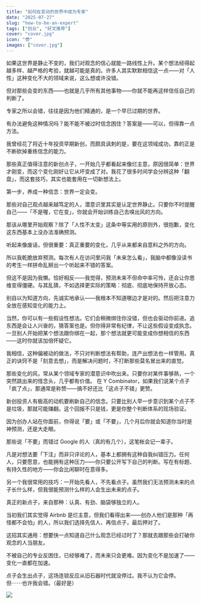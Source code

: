 ```yaml
---
title: "如何在变动的世界中成为专家"
date: "2025-07-27"
slug: "how-to-be-an-expert"
tags: ["创业", "好文推荐"]
cover: "cover.jpg"
icon: "😎"
images: ["cover.jpg"]
---
```

如果这世界是静止不变的，我们对观念的信心就能一路线性上升。某个想法经得起越多样、越严格的考验，就越可能是真的。许多人其实默默相信这一点——对「人性」这种变化不大的领域来说，这么想或许没错。



但对那些会变的东西——也就是几乎所有其他事物——你就不能再这样信任自己的判断了。



专家之所以会错，往往是因为他们精通的，是一个早已过期的世界。



有办法避免这种情况吗？能不能不被过时信念困住？答案是——可以，但得靠一点方法。



我曾经花了将近十年投资早期新创，而颇具讽刺的是，要在这领域成功，靠的正是不断砍掉重练信念的能力。



那些真正值得注意的新创点子，一开始几乎都看起来像烂主意，原因很简单：世界才刚变，而这个变化刚好让它从坏变成了对。我花了很多时间学会分辨这种「翻盘」，而这套技巧，其实也能套用在一切新想法上。



第一步，养成一种信念：世界一定会变。



那些对自己观点越来越笃定的人，潜意识里其实是认定世界静止。只要你不时提醒自己——「不是喔，它在变」，你就会开始训练自己去嗅出风的方向。



那该从哪里开始观察？除了「人性不太变」这条中等实用的原则外，很抱歉，变化这东西基本上没办法准确预测。



听起来像废话，但很重要：真正重要的变化，几乎从来都来自意料之外的方向。



所以我乾脆放弃预测。每次有人在访问里问我「未来怎么看」，我脑中都像没读书的考生一样拼命乱掰出一个听起来不错的答案。



但这不是因为我懒。恰好相反——我觉得，预测未来不但命中率可怜，还会让你思维变得僵硬。与其乱猜，不如选择更实际的策略：彻底、彻底地保持开放心态。



别自以为知道方向，先诚实地承认——我根本不知道哪边才是对的。然后把注意力全放在感知变化的能力上。



当然，你可以有一些假设性想法。它们会稍微绑住你没错，但也会驱动你前进。追东西是会让人兴奋的，猜答案也是。但你得非常有纪律，不让这些假设变成执念。
一旦别人开始把某个想法跟你绑在一起，那个想法就更可能变成你想相信的东西——这时你就该加倍怀疑它。



我相信，这种偏被动的做法，不只对判断想法有帮助，连产出想法也一样管用。真正的诀窍不是「刻意去想」，而是解决问题时，不打断那些莫名冒出来的直觉。



那些变化的风，常从某个领域专家的潜意识中吹出来。只要你对某件事够熟，一个突然跳出来的怪念头，几乎都有价值。
在 Y Combinator，如果我们说某个点子「疯了点」，那通常是称赞——搞不好还比「这点子不错」更赞。



新创投资人有极高的动机要刷新自己的信念。只要比别人早一步意识到某个点子不是垃圾，那就可能赚翻。这个回报不只是钱，更是你整个判断体系的现场验证。



因为创办人站在你面前，你得说「要」或「不要」，几个月后你就会知道你当时是神预测，还是大走眼。



那些说「不要」而错过 Google 的人（真的有几个），这笔帐会记一辈子。



凡是对想法要「下注」而非只评论的人，基本上都拥有这种自我纠错压力。任何人，只要愿意，也能拥有这种压力——你只要公开写下自己的判断。写在有标题、有持久性的地方——你会比闲聊时在意得多。



另一个我很常用的技巧：一开始先看人，不先看点子。虽然我们无法预测未来的点子长什么样，但我很能预测什么样的人会生出未来的点子。



真正的新点子，来自那种：认真、有劲、脑袋够独立的人。



当初我们其实觉得 Airbnb 是烂主意，但我们看得出来——创办人他们是那种「再怪都不会怕」的人，所以我们选择先信人、再信点子，最后押对了。



这招其实通用：想要快一点知道自己什么观念已经过时了？那就去跟那些会打破你观念的人当朋友。



不被自己的专业反困住，已经够难了，而未来只会更难。因为变化不是加速了——变化一直都在加速。



点子会生出点子，这场连锁反应从旧石器时代就没停过。我不认为它会停。
但⋯⋯也许我会错。（最好是）




![](https://prod-files-secure.s3.us-west-2.amazonaws.com/112d0858-5090-4d34-a606-b75eb8d65fd2/46476355-9cf3-4e99-9b7a-3531bc426380/1000202064.png?X-Amz-Algorithm=AWS4-HMAC-SHA256&X-Amz-Content-Sha256=UNSIGNED-PAYLOAD&X-Amz-Credential=ASIAZI2LB4664QQ64NHR%2F20250828%2Fus-west-2%2Fs3%2Faws4_request&X-Amz-Date=20250828T062007Z&X-Amz-Expires=3600&X-Amz-Security-Token=IQoJb3JpZ2luX2VjEEYaCXVzLXdlc3QtMiJHMEUCIDmfqtngJF3VJwCkg3XPJvLS9%2B5NxCrDzuTA2BEInhOEAiEA5noUBmVN37z%2BvXSpuBE4aQfA1M3POwywirSK%2FquGc1wqiAQIn%2F%2F%2F%2F%2F%2F%2F%2F%2F%2F%2FARAAGgw2Mzc0MjMxODM4MDUiDO0DhXhJro9g0vLj7SrcAyGVPdul%2BwZiEOMD%2B2dBSiQySgfsPwzhVlUJWHG6%2F4eHIPFHJW2eS9E4vq4BnikFH8GN0zA%2FlUWouGn41COKdpidYRjS5dY0uXWI5L%2FArkgd60oWxjp%2Bihuw2AB3tPVFWxFCJ1Siin2Alk8V5zry8ifAZhlUymhLLkw7XE122Kvz%2FhJmBKKKPiUDuE53mdOF%2F1SL3sJxXJHSA4QYOy2Ud0XXnyELB1uxIlaTox%2Fr1k0zISWGcugF%2BB1kowsIa37SuGklxekEvQQfGs55R2NVsamHcr7uLcFYWUTvGGTJOFgAbGHKcH1PkMONTVdBWvw9o3O%2BfLA5tRKD5S02LUEYS%2BWKrXUDvuYoT%2FKijkALCwv%2BG%2F6RQRL9DwYezTe%2FUslZQWvKzq3IBLB5FTsHk6JMeYXYEgrQcLgZcnNzMAja9zga32P1ydn5yocNI%2FZ%2FvORyiIIkm9%2BYEqS9z0xYThDwUGKeB8Hs6OyIvgMNUKfxWvBjMNC9c81I04qzmReshVWesaMilT0dFempVVRzVw%2B1pDcYkKOuszhsbBDVfGrR5Gj8G67jZ7gk7nOhHLp9YqFR3Ny23JwWZ63tMwbWRkDIq6hhupaTYfEpWrAFj3DQb6zplXRu6njIekeK5gT0MPnnv8UGOqUBD2L%2BwCvSeWqhZ3gOqX4asxa13wIM12UkO9rnzfjIeM23LIIEnNaH7kVVwtILNOtDXz9w95U4zn1nXUmDZQ93Lg54IrPQfe6F6n3ZTaQZTtA4Z7aTpfHfkL7AZkK56iw%2BcbYJ8wo2Hsxt%2FDBmBQfBVFYweOy1FQqKfLXm49iHrCKRvlRtr2WWvB1HMUnBhXuGXkjPmfAZ%2F7pGKn4tIVVsgZAVl5cA&X-Amz-Signature=e4a75255d5097a2974be185488f607ec4e749ff1dcea8d8cc361858cdf01625d&X-Amz-SignedHeaders=host&x-amz-checksum-mode=ENABLED&x-id=GetObject)

